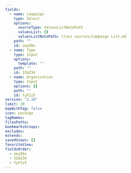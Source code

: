 ```yaml
---
fields:
  - name: Campaign
    type: Select
    options:
      sourceType: ValuesListNotePath
      valuesList: {}
      valuesListNotePath: class sources/Campaign List.md
    path: ""
    id: ueyO8x
  - name: Type
    type: Input
    options:
      template: ""
    path: ""
    id: 3IAZ34
  - name: Organization
    type: Input
    options: {}
    path: ""
    id: fyFIz5
version: "2.10"
limit: 20
mapWithTag: false
icon: package
tagNames: 
filesPaths: 
bookmarksGroups: 
excludes: 
extends: 
savedViews: []
favoriteView: 
fieldsOrder:
  - ueyO8x
  - 3IAZ34
  - fyFIz5
---
```

